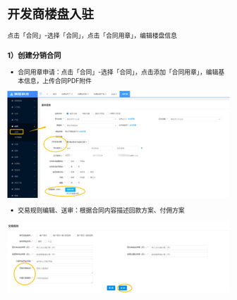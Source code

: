 # 开发商楼盘入驻

点击「合同」-选择「合同」，点击「合同用章」，编辑楼盘信息

### 1）创建分销合同

* 合同用章申请：点击「合同」-选择「合同」，点击添加「合同用章」，编辑基本信息，上传合同PDF附件

![](/assets/import.png楼盘)

* 交易规则编辑、送审：根据合同内容描述回款方案、付佣方案

![](/assets/import.png交易)







